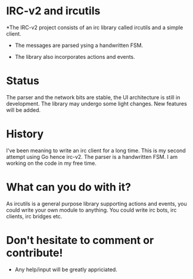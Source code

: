 # IRC-v2 and ircutils

*The IRC-v2 project consists of  an irc library called ircutils and a simple client.

* The messages are parsed ysing a handwritten FSM.

* The library also incorporates actions and events.

# Status
The parser and the network bits are stable, the UI architecture is still in development. The library may undergo some light changes. New features will be added. 

# History
I've been meaning to write an irc client for a long time. This is my second attempt using Go hence irc-v2. The parser is a handwritten FSM. I am working on the code in my free time. 

# What can you do with it?
As ircutils is a general purpose library supporting actions and events, you could write your own module to anything. You could write irc bots, irc clients, irc bridges etc.

# Don't hesitate to comment or contribute!
* Any help/input will be greatly appriciated.